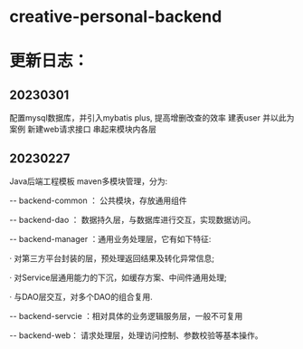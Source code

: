 # creative-personal-backend

# 更新日志：

## 20230301

配置mysql数据库，并引入mybatis plus, 提高增删改查的效率
建表user 并以此为案例 新建web请求接口 串起来模块内各层




## 20230227 

Java后端工程模板  maven多模块管理，分为:

-- backend-common ： 公共模块，存放通用组件

-- backend-dao ： 数据持久层，与数据库进行交互，实现数据访问。

-- backend-manager ：通用业务处理层，它有如下特征:

·                   对第三方平台封装的层，预处理返回结果及转化异常信息;

·                   对Service层通用能力的下沉，如缓存方案、中间件通用处理;

·                   与DAO层交互，对多个DAO的组合复用.

-- backend-servcie ：相对具体的业务逻辑服务层，一般不可复用

-- backend-web： 请求处理层，处理访问控制、参数校验等基本操作。




